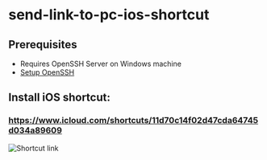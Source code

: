 # send-link-to-pc-ios-shortcut

## Prerequisites
- Requires OpenSSH Server on Windows machine
- [Setup OpenSSH](https://docs.microsoft.com/en-us/windows-server/administration/openssh/openssh_install_firstuse#install-openssh-using-windows-settings)

## Install iOS shortcut:
### https://www.icloud.com/shortcuts/11d70c14f02d47cda64745d034a89609

![Shortcut link](https://raw.githubusercontent.com/vmullassery/send-link-to-pc-ios-shortcut/main/qr-code.png)
